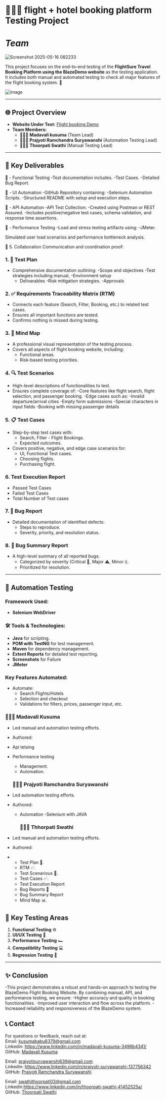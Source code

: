 # 👩🏻‍💻  flight + hotel booking platform Testing Project
# ***Team*** 
![Screenshot 2025-05-16 082233](https://github.com/user-attachments/assets/90bfbb3e-d867-4bc5-89a1-ccab67367384)



This project focuses on the end-to-end testing of the **FlightSure Travel Booking Platform using the BlazeDemo website** as the testing application. It includes both manual and automated testing to check all major features of the flight booking system. 🚀

![image](https://encrypted-tbn0.gstatic.com/images?q=tbn:ANd9GcRhWEH7pfwaNzo0UDflyIxW-M02VaDZ9Na0Ow&s)




---

## 🌐 Project Overview
- **Website Under Test:** [Flight booking  Demo](https://blazedemo.com/index.php)
- **Team Members:**
  - 👩🏻‍💻 **Madavali  kusuma** (Team Lead)
  - 👩🏻‍💻 **Prajyoti Ramchandra Suryawanshi** (Automation Testing Lead)
  - 👩🏻‍💻 **Thoorpati Swathi** (Manual Testing Lead)
    
---

## 📑 Key Deliverables

🧪 - Functional Testing
       -Test documentation includes.
       -Test Cases.
       -Detailed Bug Report.
       
      

🤖 - UI Automation
      -GitHub Repository containing:
      -Selenium Automation Scripts.
       -Structured README with setup and execution steps.

🔌 - API Automation
         -API Test Collection:
         -Created using Postman or REST Assured.
         -Includes positive/negative test cases, schema validation, and response time assertions.

🚀 - Performance Testing
        -Load and stress testing artifacts using:
         -JMeter.

Simulated user load scenarios and performance bottleneck analysis.

🤝 5. Collaboration
Communication and coordination proof:

### 1. 📝 Test Plan
- Comprehensive documentation outlining:
  -Scope and objectives 
   -Test strategies including manual,
   -Environment setup
   - Delivarables
    -Risk mitigation strategies.
    -Approvals 

### 2. ✅ Requirements Traceability Matrix (RTM)
- Connects each feature (Search, Filter, Booking, etc.) to related test cases.
- Ensures all important functions are tested.
- Confirms nothing is missed during testing.

### 3. 🧠 Mind Map
- A professional visual representation of the testing process.
- Covers all aspects of flight booking  website, including:
  - Functional areas.
  - Risk-based testing priorities.

### 4. 🔍 Test Scenarios
   - High-level descriptions of functionalities to test.
   - Ensures complete coverage of:
   -Core features like flight search, flight selection, and passenger booking.
-Edge cases such as:
    -Invalid departure/arrival cities
    -Empty form submissions
    -Special characters in input fields
    -Booking with missing passenger details

### 5. 📋 Test Cases
- Step-by-step test cases with:
  - Search, Filter - Flight Bookings.
  - Expected outcomes.
- Covers positive, negative, and edge case scenarios for:
  - UI, Functional Test cases.
  - Choosing flights.
  - Purchasing flight.

### 6. Test Execution Report
  - Passed Test Cases
  - Failed Test Cases
  - Total Number of Test cases

### 7. 🐞 Bug Report
- Detailed documentation of identified defects:
  - Steps to reproduce.
  - Severity, priority, and resolution status.

### 8. 📃 Bug Summary Report
- A high-level summary of all reported bugs:
  - Categorized by severity (Critical 🛑, Major ⚠️, Minor ℹ️).
  - Prioritized for resolution.

---

## 🤖 Automation Testing

### Framework Used:
- **Selenium WebDriver**

### 🛠️ Tools & Technologies:
- **Java** for scripting.
- **POM with TestNG** for test management.
- **Maven** for dependency management.
- **Extent Reports** for detailed test reporting.
- **Screenshots** for Failure
- **JMeter**

### Key Features Automated:
- Automate:
    - Search Flights/Hotels
    - Selection and checkout
    - Validations for filters, prices, passenger input, etc.



### 👩🏻‍💻 Madavali Kusuma
- Led manual and automation testing efforts.
- Authored:
- Api tetsing
- Performance testing 
  - Management.
  - Automation.

  ### 👩🏻‍💻 Prajyoti Ramchandra Suryawanshi
- Led automation testing efforts.
- Authored:
  - Automation -Selenium with JAVA
 

     ### 👩🏻‍💻 Thhorpati Swathi
- Led manual and automation testing efforts.
- Authored:
- - Test Plan 📝.
  - RTM ✅.
  - Test Scenarious 📝.
  - Test Cases ✅.
  - Test Execution Report
  - Bug Reports 🐞
  - Bug Summary Report
  - Mind Map 📊.
  


## 🧪 Key Testing Areas
1. **Functional Testing** ⚙️
2. **UI/UX Testing** 🎨
3. **Performance Testing** 🏎️
4. **Compatibility Testing** 💻
5. **Regression Testing** 🔄

---

## ✨ Conclusion

-This project demonstrates a robust and hands-on approach to testing the BlazeDemo Flight Booking Website. By combining manual, API, and performance testing, we ensure:
    -Higher accuracy and quality in booking functionalities.
    -Improved user interaction and flow across the platform.
    -Increased reliability and responsiveness of the BlazeDemo system.


## 📞 Contact
For questions or feedback, reach out at:</br>
Email: kusumababu6379@gmail.com </br>
Linkedin: https://www.linkedin.com/in/madavali-kusuma-3496b4341/</br>
GitHub: [Madavali Kusuma](https://github.com/kusuma6379) </br>

Email: prajyotisuryawanshi639@gmail.com</br>
Linkedin: https://www.linkedin.com/in/prajyoti-suryawanshi-137756342 </br>
GitHub: [Prajyoti Ramchandra Suryawanshi](https://github.com/PrajyotiSuryawanshi) </br>

Email: swathithoorpati03@gmail.com</br>
Linkedin:https://www.linkedin.com/in/thoorpati-swathi-41452525a/ </br>
GitHub: [Thoorpati Swathi](https://github.com/swathi-T3) </br>






